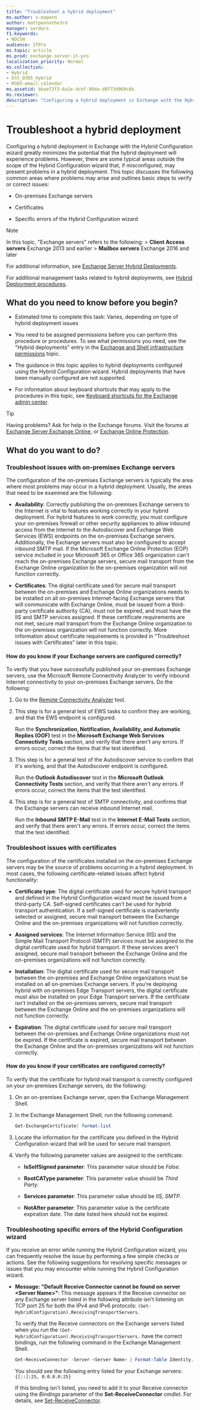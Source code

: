 ```yaml
---
title: "Troubleshoot a hybrid deployment"
ms.author: v-mapenn
author: mattpennathe3rd
manager: serdars
f1.keywords:
- NOCSH
audience: ITPro
ms.topic: article
ms.prod: exchange-server-it-pro
localization_priority: Normal
ms.collection:
- Hybrid
- Ent_O365_Hybrid
- M365-email-calendar
ms.assetid: bbae72f3-6a1e-4cbf-80da-d8f73d969c6b
ms.reviewer:
description: "Configuring a hybrid deployment in Exchange with the Hybrid Configuration wizard greatly minimizes the potential that the hybrid deployment will experience problems. However, there are some typical areas outside the scope of the Hybrid Configuration wizard that, if misconfigured, may present problems in a hybrid deployment. This topic discusses the following common areas where problems may arise and outlines basic steps to verify or correct issues:"
---
```


# Troubleshoot a hybrid deployment

Configuring a hybrid deployment in Exchange with the Hybrid Configuration wizard greatly minimizes the potential that the hybrid deployment will experience problems. However, there are some typical areas outside the scope of the Hybrid Configuration wizard that, if misconfigured, may present problems in a hybrid deployment. This topic discusses the following common areas where problems may arise and outlines basic steps to verify or correct issues:

- On-premises Exchange servers

- Certificates

- Specific errors of the Hybrid Configuration wizard

> [!NOTE]
> In this topic, "Exchange servers" refers to the following: > **Client Access servers** Exchange 2013 and earlier > **Mailbox servers** Exchange 2016 and later

For additional information, see [Exchange Server Hybrid Deployments](../exchange-hybrid.md).

For additional management tasks related to hybrid deployments, see [Hybrid Deployment procedures](hybrid-deployment.md).

## What do you need to know before you begin?

- Estimated time to complete this task: Varies, depending on type of hybrid deployment issues

- You need to be assigned permissions before you can perform this procedure or procedures. To see what permissions you need, see the "Hybrid deployments" entry in the [Exchange and Shell infrastructure permissions](https://technet.microsoft.com/library/3646a4e8-36b2-41fb-89a4-79b0963fcb11.aspx) topic.

- The guidance in this topic applies to hybrid deployments configured using the Hybrid Configuration wizard. Hybrid deployments that have been manually configured are not supported.

- For information about keyboard shortcuts that may apply to the procedures in this topic, see [Keyboard shortcuts for the Exchange admin center](https://docs.microsoft.com/Exchange/accessibility/keyboard-shortcuts-in-admin-center).

> [!TIP]
> Having problems? Ask for help in the Exchange forums. Visit the forums at [Exchange Server](https://go.microsoft.com/fwlink/p/?linkId=60612),[Exchange Online](https://go.microsoft.com/fwlink/p/?linkId=267542), or [Exchange Online Protection](https://go.microsoft.com/fwlink/p/?linkId=285351).

## What do you want to do?

### Troubleshoot issues with on-premises Exchange servers

The configuration of the on-premises Exchange servers is typically the area where most problems may occur in a hybrid deployment. Usually, the areas that need to be examined are the following:

- **Availability**: Correctly publishing the on-premises Exchange servers to the Internet is vital to features working correctly in your hybrid deployment. For hybrid features to work correctly, you must configure your on-premises firewall or other security appliances to allow inbound access from the Internet to the Autodiscover and Exchange Web Services (EWS) endpoints on the on-premises Exchange servers. Additionally, the Exchange servers must also be configured to accept inbound SMTP mail. If the Microsoft Exchange Online Protection (EOP) service included in your Microsoft 365 or Office 365 organization can't reach the on-premises Exchange servers, secure mail transport from the Exchange Online organization to the on-premises organization will not function correctly.

- **Certificates**: The digital certificate used for secure mail transport between the on-premises and Exchange Online organizations needs to be installed on all on-premises Internet-facing Exchange servers that will communicate with Exchange Online, must be issued from a third-party certificate authority (CA), must not be expired, and must have the IIS and SMTP services assigned. If these certificate requirements are not met, secure mail transport from the Exchange Online organization to the on-premises organization will not function correctly. More information about certificate requirements is provided in "Troubleshoot issues with Certificates" later in this topic.

#### How do you know if your Exchange servers are configured correctly?

To verify that you have successfully published your on-premises Exchange servers, use the Microsoft Remote Connectivity Analyzer to verify inbound Internet connectivity to your on-premises Exchange servers. Do the following:

1. Go to the [Remote Connectivity Analyzer](https://go.microsoft.com/fwlink/?linkid=154308) tool.

2. This step is for a general test of EWS tasks to confirm they are working, and that the EWS endpoint is configured.

    Run the **Synchronization, Notification, Availability, and Automatic Replies (OOF)** test in the **Microsoft Exchange Web Services Connectivity Tests** section, and verify that there aren't any errors. If errors occur, correct the items that the test identified.

3. This step is for a general test of the Autodiscover service to confirm that it's working, and that the Autodiscover endpoint is configured.

    Run the **Outlook Autodiscover** test in the **Microsoft Outlook Connectivity Tests** section, and verify that there aren't any errors. If errors occur, correct the items that the test identified.

4. This step is for a general test of SMTP connectivity, and confirms that the Exchange servers can receive inbound Internet mail.

    Run the **Inbound SMTP E-Mail** test in the **Internet E-Mail Tests** section, and verify that there aren't any errors. If errors occur, correct the items that the test identified.

### Troubleshoot issues with certificates

The configuration of the certificates installed on the on-premises Exchange servers may be the source of problems occurring in a hybrid deployment. In most cases, the following certificate-related issues affect hybrid functionality:

- **Certificate type**: The digital certificate used for secure hybrid transport and defined in the Hybrid Configuration wizard must be issued from a third-party CA. Self-signed certificates can't be used for hybrid transport authentication. If a self-signed certificate is inadvertently selected or assigned, secure mail transport between the Exchange Online and the on-premises organizations will not function correctly.

- **Assigned services**: The Internet Information Service (IIS) and the Simple Mail Transport Protocol (SMTP) services must be assigned to the digital certificate used for hybrid transport. If these services aren't assigned, secure mail transport between the Exchange Online and the on-premises organizations will not function correctly.

- **Installation**: The digital certificate used for secure mail transport between the on-premises and Exchange Online organizations must be installed on all on-premises Exchange servers. If you're deploying hybrid with on-premises Edge Transport servers, the digital certificate must also be installed on your Edge Transport servers. If the certificate isn't installed on the on-premises servers, secure mail transport between the Exchange Online and the on-premises organizations will not function correctly.

- **Expiration**: The digital certificate used for secure mail transport between the on-premises and Exchange Online organizations must not be expired. If the certificate is expired, secure mail transport between the Exchange Online and the on-premises organizations will not function correctly.

#### How do you know if your certificates are configured correctly?

To verify that the certificate for hybrid mail transport is correctly configured on your on-premises Exchange servers, do the following:

1. On an on-premises Exchange server, open the Exchange Management Shell.

2. In the Exchange Management Shell, run the following command.

   ```PowerShell
   Get-ExchangeCertificate| format-list
   ```

3. Locate the information for the certificate you defined in the Hybrid Configuration wizard that will be used for secure mail transport.

4. Verify the following parameter values are assigned to the certificate:

   - **IsSelfSigned parameter**: This parameter value should be _False_.

   - **RootCAType parameter**: This parameter value should be _Third Party_.

   - **Services parameter**: This parameter value should be _IIS, SMTP_.

   - **NotAfter parameter**: This parameter value is the certificate expiration date. The date listed here should not be expired.

### Troubleshooting specific errors of the Hybrid Configuration wizard

If you receive an error while running the Hybrid Configuration wizard, you can frequently resolve the issue by performing a few simple checks or actions. See the following suggestions for resolving specific messages or issues that you may encounter while running the Hybrid Configuration wizard.

- **Message: "Default Receive Connector cannot be found on server \<Server Name\>"**: This message appears if the Receive connector on any Exchange server listed in the following attribute isn't listening on TCP port 25 for both the IPv4 and IPv6 protocols: `(Get-HybridConfiguration).ReceivingTransportServers`.

  To verify that the Receive connectors on the Exchange servers listed when you run the `(Get-HybridConfiguration).ReceivingTransportServers.` have the correct bindings, run the following command in the Exchange Management Shell.

  ```PowerShell
  Get-ReceiveConnector -Server <Server Name> | Format-Table Identity, Bindings
  ```

  You should see the following entry listed for your Exchange servers: `{[::]:25, 0.0.0.0:25}`

   If this binding isn't listed, you need to add it to your Receive connector using the _Bindings_ parameter of the **Set-ReceiveConnector** cmdlet. For details, see [Set-ReceiveConnector](https://docs.microsoft.com/powershell/module/exchange/mail-flow/set-receiveconnector).
